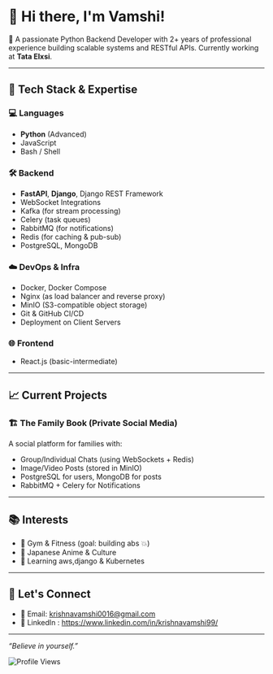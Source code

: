 # 👋 Hi there, I'm Vamshi!

🎯 A passionate Python Backend Developer with 2+ years of professional experience building scalable systems and RESTful APIs. Currently working at **Tata Elxsi**.

---

## 🚀 Tech Stack & Expertise

### 💻 Languages
- **Python** (Advanced)
- JavaScript
- Bash / Shell

### 🛠️ Backend
- **FastAPI**, **Django**, Django REST Framework
- WebSocket Integrations
- Kafka (for stream processing)
- Celery (task queues)
- RabbitMQ (for notifications)
- Redis (for caching & pub-sub)
- PostgreSQL, MongoDB

### ☁️ DevOps & Infra
- Docker, Docker Compose
- Nginx (as load balancer and reverse proxy)
- MinIO (S3-compatible object storage)
- Git & GitHub CI/CD
- Deployment on Client Servers

### 🌐 Frontend
- React.js (basic-intermediate)

---

## 📈 Current Projects

### 🏗️ The Family Book (Private Social Media)
A social platform for families with:
- Group/Individual Chats (using WebSockets + Redis)
- Image/Video Posts (stored in MinIO)
- PostgreSQL for users, MongoDB for posts
- RabbitMQ + Celery for Notifications

---

## 📚 Interests

- 💪 Gym & Fitness (goal: building abs 💥)
- 🎌 Japanese Anime & Culture
- 📖 Learning aws,django & Kubernetes

---

## 📢 Let's Connect

- 📧 Email: krishnavamshi0016@gmail.com
- 💼 LinkedIn : https://www.linkedin.com/in/krishnavamshi99/


---

_“Believe in yourself.”_

![Profile Views](https://komarev.com/ghpvc/?username=luvable1196&color=blue)

